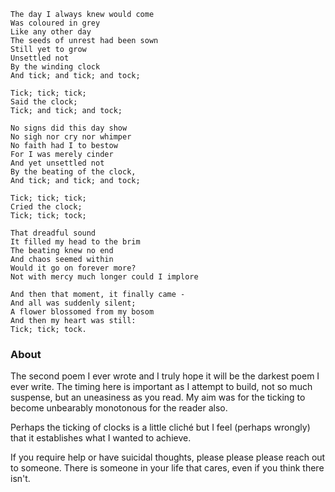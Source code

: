 ```
The day I always knew would come
Was coloured in grey
Like any other day
The seeds of unrest had been sown
Still yet to grow
Unsettled not
By the winding clock
And tick; and tick; and tock;

Tick; tick; tick;
Said the clock;
Tick; and tick; and tock;

No signs did this day show
No sigh nor cry nor whimper
No faith had I to bestow
For I was merely cinder
And yet unsettled not
By the beating of the clock,
And tick; and tick; and tock;

Tick; tick; tick;
Cried the clock;
Tick; tick; tock;

That dreadful sound
It filled my head to the brim
The beating knew no end
And chaos seemed within
Would it go on forever more?
Not with mercy much longer could I implore

And then that moment, it finally came -
And all was suddenly silent;
A flower blossomed from my bosom
And then my heart was still:
Tick; tick; tock.
```

### About
The second poem I ever wrote and I truly hope it will be the darkest poem I ever write. The timing here is important as I attempt to build, not so much suspense, but an uneasiness as you read. My aim was for the ticking to become unbearably monotonous for the reader also.

Perhaps the ticking of clocks is a little cliché but I feel (perhaps wrongly) that it establishes what I wanted to achieve.

If you require help or have suicidal thoughts, please please please reach out to someone. There is someone in your life that cares, even if you think there isn't.
